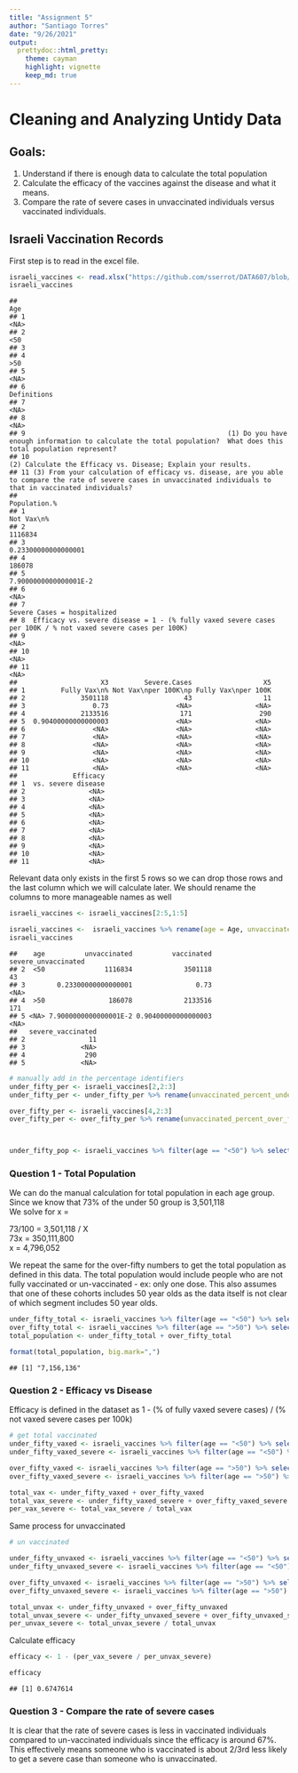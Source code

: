 ```yaml
---
title: "Assignment 5"
author: "Santiago Torres"
date: "9/26/2021"
output:
  prettydoc::html_pretty:
    theme: cayman
    highlight: vignette
    keep_md: true
---
```




# Cleaning and Analyzing Untidy Data

## Goals:

1. Understand if there is enough data to calculate the total population
2. Calculate the efficacy of the vaccines against the disease and what it means.
3. Compare the rate of severe cases in unvaccinated individuals versus vaccinated individuals.


## Israeli Vaccination Records

First step is to read in the excel file.


```r
israeli_vaccines <- read.xlsx("https://github.com/sserrot/DATA607/blob/main/Homework/Assignment_5/israeli_vaccination_data_analysis_start.xlsx?raw=true")
israeli_vaccines
```

```
##                                                                                                                                                                   Age
## 1                                                                                                                                                                <NA>
## 2                                                                                                                                                                 <50
## 3                                                                                                                                                                    
## 4                                                                                                                                                                 >50
## 5                                                                                                                                                                <NA>
## 6                                                                                                                                                         Definitions
## 7                                                                                                                                                                <NA>
## 8                                                                                                                                                                <NA>
## 9                                                   (1) Do you have enough information to calculate the total population?  What does this total population represent?
## 10                                                                                                      (2) Calculate the Efficacy vs. Disease; Explain your results.
## 11 (3) From your calculation of efficacy vs. disease, are you able to compare the rate of severe cases in unvaccinated individuals to that in vaccinated individuals?
##                                                                                                   Population.%
## 1                                                                                                   Not Vax\n%
## 2                                                                                                      1116834
## 3                                                                                          0.23300000000000001
## 4                                                                                                       186078
## 5                                                                                        7.9000000000000001E-2
## 6                                                                                                         <NA>
## 7                                                                                  Severe Cases = hospitalized
## 8  Efficacy vs. severe disease = 1 - (% fully vaxed severe cases per 100K / % not vaxed severe cases per 100K)
## 9                                                                                                         <NA>
## 10                                                                                                        <NA>
## 11                                                                                                        <NA>
##                     X3         Severe.Cases                  X5
## 1         Fully Vax\n% Not Vax\nper 100K\np Fully Vax\nper 100K
## 2              3501118                   43                  11
## 3                 0.73                 <NA>                <NA>
## 4              2133516                  171                 290
## 5  0.90400000000000003                 <NA>                <NA>
## 6                 <NA>                 <NA>                <NA>
## 7                 <NA>                 <NA>                <NA>
## 8                 <NA>                 <NA>                <NA>
## 9                 <NA>                 <NA>                <NA>
## 10                <NA>                 <NA>                <NA>
## 11                <NA>                 <NA>                <NA>
##              Efficacy
## 1  vs. severe disease
## 2                <NA>
## 3                <NA>
## 4                <NA>
## 5                <NA>
## 6                <NA>
## 7                <NA>
## 8                <NA>
## 9                <NA>
## 10               <NA>
## 11               <NA>
```
Relevant data only exists in the first 5 rows so we can drop those rows and the last column which we will calculate later.
We should rename the columns to more manageable names as well


```r
israeli_vaccines <- israeli_vaccines[2:5,1:5]

israeli_vaccines <-  israeli_vaccines %>% rename(age = Age, unvaccinated = `Population.%`, vaccinated = `X3`, severe_unvaccinated = Severe.Cases, severe_vaccinated = X5 )
israeli_vaccines
```

```
##    age          unvaccinated          vaccinated severe_unvaccinated
## 2  <50               1116834             3501118                  43
## 3        0.23300000000000001                0.73                <NA>
## 4  >50                186078             2133516                 171
## 5 <NA> 7.9000000000000001E-2 0.90400000000000003                <NA>
##   severe_vaccinated
## 2                11
## 3              <NA>
## 4               290
## 5              <NA>
```

```r
# manually add in the percentage identifiers
under_fifty_per <- israeli_vaccines[2,2:3]
under_fifty_per <- under_fifty_per %>% rename(unvaccinated_percent_under_fifty = unvaccinated, vaccinated_percent_under_fifty= vaccinated)

over_fifty_per <- israeli_vaccines[4,2:3]
over_fifty_per <- over_fifty_per %>% rename(unvaccinated_percent_over_fifty = unvaccinated, vaccinated_percent_over_fifty = vaccinated)



under_fifty_pop <- israeli_vaccines %>% filter(age == "<50") %>% select(vaccinated) %>% as.numeric()
```


### Question 1 - Total Population

We can do the manual calculation for total population in each age group. 
Since we know that 73% of the under 50 group is 3,501,118  
We solve for x =

73/100 = 3,501,118 / X  
73x = 350,111,800  
x  = 4,796,052  

We repeat the same for the over-fifty numbers to get the total population as defined in this data. The total population would include people who are not fully vaccinated or un-vaccinated - ex: only one dose.
This also assumes that one of these cohorts includes 50 year olds as the data itself is not clear of which segment includes 50 year olds.


```r
under_fifty_total <- israeli_vaccines %>% filter(age == "<50") %>% select(vaccinated) %>% as.numeric() * 100 / 73
over_fifty_total <- israeli_vaccines %>% filter(age == ">50") %>% select(vaccinated) %>% as.numeric() * 100 / 90.4
total_population <- under_fifty_total + over_fifty_total

format(total_population, big.mark=",")
```

```
## [1] "7,156,136"
```

### Question 2 - Efficacy vs Disease

Efficacy is defined in the dataset as 1 - (% of fully vaxed severe cases) / (% not vaxed severe cases per 100k)


```r
# get total vaccinated
under_fifty_vaxed <- israeli_vaccines %>% filter(age == "<50") %>% select(vaccinated) %>% as.numeric()
under_fifty_vaxed_severe <- israeli_vaccines %>% filter(age == "<50") %>% select(severe_vaccinated) %>% as.numeric()

over_fifty_vaxed <- israeli_vaccines %>% filter(age == ">50") %>% select(vaccinated) %>% as.numeric()
over_fifty_vaxed_severe <- israeli_vaccines %>% filter(age == ">50") %>% select(severe_vaccinated) %>% as.numeric()

total_vax <- under_fifty_vaxed + over_fifty_vaxed
total_vax_severe <- under_fifty_vaxed_severe + over_fifty_vaxed_severe
per_vax_severe <- total_vax_severe / total_vax
```

Same process for unvaccinated


```r
# un vaccinated

under_fifty_unvaxed <- israeli_vaccines %>% filter(age == "<50") %>% select(unvaccinated) %>% as.numeric()
under_fifty_unvaxed_severe <- israeli_vaccines %>% filter(age == "<50") %>% select(severe_unvaccinated) %>% as.numeric()

over_fifty_unvaxed <- israeli_vaccines %>% filter(age == ">50") %>% select(unvaccinated) %>% as.numeric()
over_fifty_unvaxed_severe <- israeli_vaccines %>% filter(age == ">50") %>% select(severe_unvaccinated) %>% as.numeric()

total_unvax <- under_fifty_unvaxed + over_fifty_unvaxed
total_unvax_severe <- under_fifty_unvaxed_severe + over_fifty_unvaxed_severe
per_unvax_severe <- total_unvax_severe / total_unvax
```

Calculate efficacy


```r
efficacy <- 1 - (per_vax_severe / per_unvax_severe)

efficacy
```

```
## [1] 0.6747614
```

### Question 3 - Compare the rate of severe cases

It is clear that the rate of severe cases is less in vaccinated individuals compared to un-vaccinated individuals since the efficacy is around 67%. This effectively means someone who is vaccinated is about 2/3rd less likely to get a severe case than someone who is unvaccinated.
